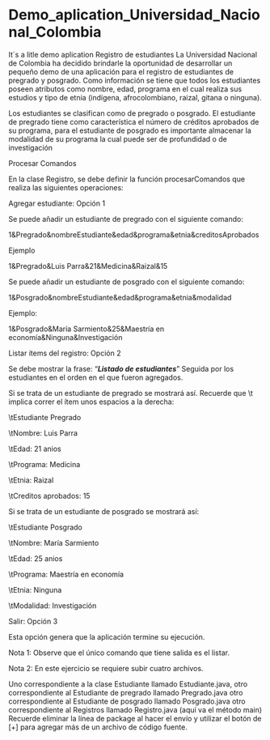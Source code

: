 # Demo_aplication_Universidad_Nacional_Colombia
It´s a litle demo aplication 
Registro de estudiantes
La Universidad Nacional de Colombia ha decidido brindarle la oportunidad de desarrollar un pequeño demo de una aplicación para el registro de estudiantes de pregrado 
y posgrado. Como información se tiene que todos los estudiantes poseen atributos como nombre, edad, programa en el cual realiza sus estudios y tipo de etnia (indígena,
afrocolombiano, raizal, gitana o ninguna).

Los estudiantes se clasifican como de pregrado o posgrado. El estudiante de pregrado tiene como característica el número de créditos aprobados de su programa, para el 
estudiante de posgrado es importante almacenar la modalidad de su programa la cual puede ser de profundidad o de investigación


Procesar Comandos

En la clase Registro, se debe definir la función procesarComandos que realiza las siguientes operaciones:

Agregar estudiante: Opción 1

Se puede añadir un estudiante de pregrado con el siguiente comando:

1&Pregrado&nombreEstudiante&edad&programa&etnia&creditosAprobados

Ejemplo

1&Pregrado&Luis Parra&21&Medicina&Raizal&15

Se puede añadir un estudiante de posgrado con el siguiente comando:

1&Posgrado&nombreEstudiante&edad&programa&etnia&modalidad

 Ejemplo:

1&Posgrado&María Sarmiento&25&Maestría en economía&Ninguna&Investigación

 

Listar ítems del registro: Opción 2

Se debe mostrar la frase: “***Listado de estudiantes***” Seguida por los estudiantes en el orden en el que fueron agregados.

Si se trata de un estudiante de pregrado se mostrará así. Recuerde que \t implica correr el ítem unos espacios a la derecha:

\tEstudiante Pregrado

\tNombre: Luis Parra

\tEdad: 21 anios

\tPrograma: Medicina

\tEtnia: Raizal

\tCreditos aprobados: 15

Si se trata de un estudiante de posgrado se mostrará así:

\tEstudiante Posgrado

\tNombre: María Sarmiento

\tEdad: 25 anios

\tPrograma: Maestría en economía

\tEtnia: Ninguna

\tModalidad: Investigación



Salir: Opción 3

Esta opción genera que la aplicación termine su ejecución.



Nota 1: Observe que el único comando que tiene salida es el listar.

Nota 2: En este ejercicio se requiere subir cuatro archivos. 

Uno correspondiente a la clase Estudiante llamado  Estudiante.java,
otro correspondiente al Estudiante de pregrado llamado  Pregrado.java
otro correspondiente al Estudiante de posgrado llamado  Posgrado.java
otro correspondiente al Registros llamado Registro.java (aquí va el método main)
Recuerde eliminar la línea de package al hacer el envío y utilizar el botón de [+] para agregar más de un archivo de código fuente. 
 
